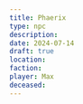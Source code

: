 ```yaml
---
title: Phaerix
type: npc
description: 
date: 2024-07-14
draft: true
location: 
faction: 
player: Max
deceased:
---
```

